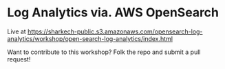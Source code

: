 # Log Analytics via. AWS OpenSearch

Live at https://sharkech-public.s3.amazonaws.com/opensearch-log-analytics/workshop/open-search-log-analytics/index.html 

Want to contribute to this workshop? Folk the repo and submit a pull request!
